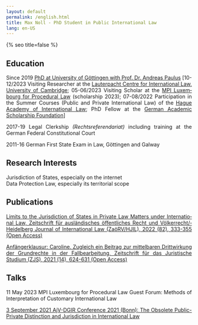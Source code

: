 ```yaml
---
layout: default
permalink: /english.html
title: Max Noll - PhD Student in Public International Law
lang: en-US
---
```

{% seo title=false %}
<style>body {text-align: justify}</style>
## Education
Since 2019 [PhD at Uni&shy;ver&shy;sity of Göt&shy;ting&shy;en with Prof. Dr. An&shy;dreas Pau&shy;lus](https://uni-goettingen.de/en/428947.html) [10-12/2023 Vis&shy;iting Re&shy;search&shy;er at the [Lau&shy;ter&shy;pacht Cen&shy;tre for Inter&shy;natio&shy;nal Law, Uni&shy;ver&shy;sity of Cam&shy;brid&shy;ge](https://www.lcil.cam.ac.uk/); 05-06/2023 Vi&shy;sit&shy;ing Scholar at the [MPI Luxem&shy;bourg for Pro&shy;cedu&shy;ral Law](https://www.mpi.lu/home/) (scho&shy;lar&shy;ship 2023); 07-08/2022 Par&shy;tici&shy;pat&shy;ion in the Sum&shy;mer Cour&shy;ses (Pub&shy;lic and Pri&shy;vate Inter&shy;natio&shy;nal Law) of the [Hague Aca&shy;demy of Inter&shy;natio&shy;nal Law](https://www.hagueacademy.nl/); PhD Fel&shy;low at the [Ger&shy;man Aca&shy;demic Scholar&shy;ship Foun&shy;dat&shy;ion](https://www.studienstiftung.de/en/leitbild/)]  

2017-19 Legal Clerk&shy;ship <i>(Rechtsreferendariat)</i> in&shy;clud&shy;ing trai&shy;ning at the German Fed&shy;eral Const&shy;itutio&shy;nal Court  

2011-16 German First State Exam in Law, Göt&shy;tingen and Gal&shy;way    

## Research Interests  
Juris&shy;diction of States, esp&shy;ecially on the inter&shy;net  
Data Pro&shy;tect&shy;ion Law, esp&shy;ecially its terri&shy;torial scope

## Publications
[Limits to the Juris&shy;diction of Sta&shy;tes in Priv&shy;ate Law Matters under Inter&shy;natio&shy;nal Law, Zeit&shy;schrift für aus&shy;län&shy;di&shy;sches öffent&shy;liches Recht und Völker&shy;recht/&shy;Heidel&shy;berg Jour&shy;nal of Inter&shy;nat&shy;ional Law (ZaöRV/&shy;HJIL), 2022 (82), 333-355 (Open Access)](https://www.nomos-elibrary.de/10.17104/0044-2348-2022-2-333/limits-to-the-jurisdiction-of-states-in-private-law-matters-under-international-law-jahrgang-82-2022-heft-2?page=1)  

[Anfänger&shy;klausur: Caroline. Zu&shy;gleich ein Bei&shy;trag zur mit&shy;tel&shy;baren Dritt&shy;wirk&shy;ung der Grund&shy;rech&shy;te in der Fall&shy;bear&shy;beit&shy;ung, Zeit&shy;schrift für das Jurist&shy;ische Studium (ZJS), 2021 (14), 624-631 (Open Access)](http://www.zjs-online.com/dat/artikel/2021_5_1551.pdf)
## Talks
11 May 2023 MPI Luxembourg for Procedural Law Guest Forum: Methods of Interpretation of Customary International Law  

[3 September 2021 AjV-DGIR Conference 2021 (Bonn): The Obsolete Public-Private Distinction and Jurisdiction in International Law](https://www.jura.uni-bonn.de/fileadmin/Fachbereich_Rechtswissenschaft/Einrichtungen/Institute/Voelkerrecht/AjV_Tagung_2021/AjV-DGIR_Conference_2021_Programme_short.pdf)
